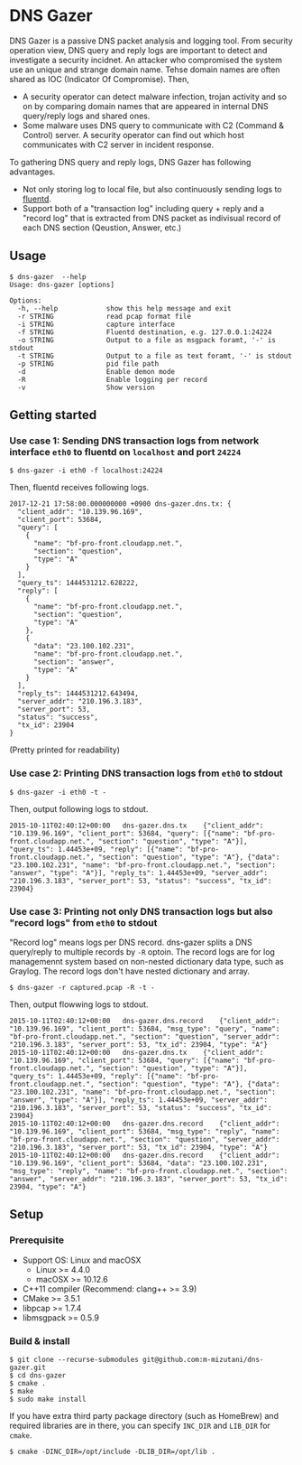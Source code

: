 DNS Gazer
============

DNS Gazer is a passive DNS packet analysis and logging tool. From security operation view, DNS query and reply logs are important to detect and investigate a security incidnet. An attacker who compromised the system use an unique and strange domain name. Tehse domain names are often shared as IOC (Indicator Of Compromise). Then,

- A security operator can detect malware infection, trojan activity and so on by comparing domain names that are appeared in internal DNS query/reply logs and shared ones.
- Some malware uses DNS query to communicate with C2 (Command & Control) server. A security operator can find out which host communicates with C2 server in incident response.

To gathering DNS query and reply logs, DNS Gazer has following advantages.

- Not only storing log to local file, but also continuously sending logs to [fluentd](https://www.fluentd.org/). 
- Support both of a "transaction log" including query + reply and a "record log" that is extracted from DNS packet as indivisual record of each DNS section (Qeustion, Answer, etc.)

Usage
--------

```
$ dns-gazer  --help
Usage: dns-gazer [options]

Options:
  -h, --help            show this help message and exit
  -r STRING             read pcap format file
  -i STRING             capture interface
  -f STRING             Fluentd destination, e.g. 127.0.0.1:24224
  -o STRING             Output to a file as msgpack foramt, '-' is stdout
  -t STRING             Output to a file as text foramt, '-' is stdout
  -p STRING             pid file path
  -d                    Enable demon mode
  -R                    Enable logging per record
  -v                    Show version
```

Getting started
----------

### Use case 1: Sending DNS transaction logs from network interface `eth0` to fluentd on `localhost` and port `24224`


```shell
$ dns-gazer -i eth0 -f localhost:24224
```

Then, fluentd receives following logs.

```
2017-12-21 17:58:00.000000000 +0900 dns-gazer.dns.tx: {
  "client_addr": "10.139.96.169",
  "client_port": 53684,
  "query": [
    {
      "name": "bf-pro-front.cloudapp.net.",
      "section": "question",
      "type": "A"
    }
  ],
  "query_ts": 1444531212.628222,
  "reply": [
    {
      "name": "bf-pro-front.cloudapp.net.",
      "section": "question",
      "type": "A"
    },
    {
      "data": "23.100.102.231",
      "name": "bf-pro-front.cloudapp.net.",
      "section": "answer",
      "type": "A"
    }
  ],
  "reply_ts": 1444531212.643494,
  "server_addr": "210.196.3.183",
  "server_port": 53,
  "status": "success",
  "tx_id": 23904
}
```

(Pretty printed for readability)

### Use case 2: Printing DNS transaction logs from `eth0` to stdout

```shell
$ dns-gazer -i eth0 -t -
```

Then, output following logs to stdout.

```
2015-10-11T02:40:12+00:00	dns-gazer.dns.tx	{"client_addr": "10.139.96.169", "client_port": 53684, "query": [{"name": "bf-pro-front.cloudapp.net.", "section": "question", "type": "A"}], "query_ts": 1.44453e+09, "reply": [{"name": "bf-pro-front.cloudapp.net.", "section": "question", "type": "A"}, {"data": "23.100.102.231", "name": "bf-pro-front.cloudapp.net.", "section": "answer", "type": "A"}], "reply_ts": 1.44453e+09, "server_addr": "210.196.3.183", "server_port": 53, "status": "success", "tx_id": 23904}
```

### Use case 3: Printing not only DNS transaction logs but also "record logs" from `eth0` to stdout

"Record log" means logs per DNS record. dns-gazer splits a DNS query/reply to multiple records by `-R` optoin. The record logs are for log managemennt system based on non-nested dictionary data type, such as Graylog. The record logs don't have nested dictionary and array.

```shell
$ dns-gazer -r captured.pcap -R -t -
```

Then, output flowwing logs to stdout.

```
2015-10-11T02:40:12+00:00	dns-gazer.dns.record	{"client_addr": "10.139.96.169", "client_port": 53684, "msg_type": "query", "name": "bf-pro-front.cloudapp.net.", "section": "question", "server_addr": "210.196.3.183", "server_port": 53, "tx_id": 23904, "type": "A"}
2015-10-11T02:40:12+00:00	dns-gazer.dns.tx	{"client_addr": "10.139.96.169", "client_port": 53684, "query": [{"name": "bf-pro-front.cloudapp.net.", "section": "question", "type": "A"}], "query_ts": 1.44453e+09, "reply": [{"name": "bf-pro-front.cloudapp.net.", "section": "question", "type": "A"}, {"data": "23.100.102.231", "name": "bf-pro-front.cloudapp.net.", "section": "answer", "type": "A"}], "reply_ts": 1.44453e+09, "server_addr": "210.196.3.183", "server_port": 53, "status": "success", "tx_id": 23904}
2015-10-11T02:40:12+00:00	dns-gazer.dns.record	{"client_addr": "10.139.96.169", "client_port": 53684, "msg_type": "reply", "name": "bf-pro-front.cloudapp.net.", "section": "question", "server_addr": "210.196.3.183", "server_port": 53, "tx_id": 23904, "type": "A"}
2015-10-11T02:40:12+00:00	dns-gazer.dns.record	{"client_addr": "10.139.96.169", "client_port": 53684, "data": "23.100.102.231", "msg_type": "reply", "name": "bf-pro-front.cloudapp.net.", "section": "answer", "server_addr": "210.196.3.183", "server_port": 53, "tx_id": 23904, "type": "A"}

```


Setup
----------


### Prerequisite

- Support OS: Linux and macOSX
    - Linux >= 4.4.0
    - macOSX >= 10.12.6
- C++11 compiler (Recommend: clang++ >= 3.9)
- CMake >= 3.5.1
- libpcap >= 1.7.4
- libmsgpack >= 0.5.9

### Build & install

```shell
$ git clone --recurse-submodules git@github.com:m-mizutani/dns-gazer.git
$ cd dns-gazer
$ cmake .
$ make
$ sudo make install
```

If you have extra third party package directory (such as HomeBrew) and required libraries are in there, you can specify `INC_DIR` and `LIB_DIR` for `cmake`.

```shell
$ cmake -DINC_DIR=/opt/include -DLIB_DIR=/opt/lib .
```




